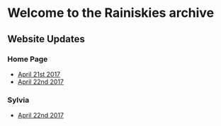 # Welcome to the Rainiskies archive
## Website Updates
### Home Page
* [April 21st 2017](home/4-21-2017)
* [April 22nd 2017](home/4-22-2017)

### Sylvia
* [April 22nd 2017](sylvia/4-22-2017)
